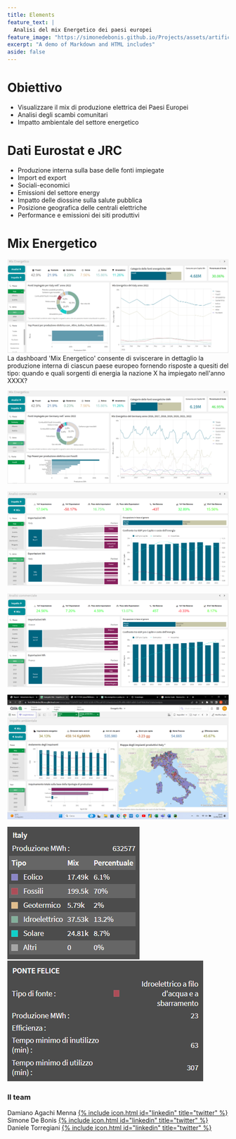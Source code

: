 ```yaml
---
title: Elements
feature_text: |
  Analisi del mix Energetico dei paesi europei
feature_image: "https://simonedebonis.github.io/Projects/assets/artificial-intelligence.jpg"
excerpt: "A demo of Markdown and HTML includes"
aside: false
---
```


# Obiettivo
- Visualizzare il mix di produzione elettrica dei Paesi Europei 
- Analisi degli scambi comunitari
- Impatto ambientale del settore energetico

# Dati Eurostat e JRC
- Produzione interna sulla base delle fonti impiegate
- Import ed export
- Sociali-economici
- Emissioni del settore energy
- Impatto delle diossine sulla salute pubblica
- Posizione geografica delle centrali elettriche
- Performance e emissioni dei siti produttivi

# Mix Energetico

![](/assets/Qlik/Dashboard1.png)
La dashboard 'Mix Energetico' consente di sviscerare in dettaglio la produzione interna di ciascun paese europeo fornendo risposte a quesiti del tipo: quando e quali sorgenti di energia la nazione X ha impiegato nell'anno XXXX?


![](/assets/Qlik/Dashboard1.2.png)


![](/assets/Qlik/Dashboard2.png)


![](/assets/Qlik/Dashboard2.2.png)



![](/assets/Qlik/Dashboard3.png)

![](/assets/Qlik/Dashboard3.2.png)
![](/assets/Qlik/Dashboard3.3.png)


### Il team

 
Damiano Agachi Menna [{% include icon.html id="linkedin" title="twitter" %}](https://www.linkedin.com/in/damiano-am/)  
Simone De Bonis [{% include icon.html id="linkedin" title="twitter" %}](https://www.linkedin.com/in/SimoneDeBonis)  
Daniele Torregiani [{% include icon.html id="linkedin" title="twitter" %}](https://www.linkedin.com/in/daniele-torregiani-369b54243/)  
